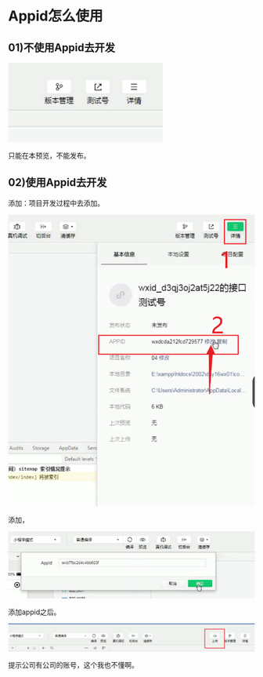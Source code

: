 # Appid怎么使用

## 01)不使用Appid去开发

![image-20230916174101841](02Appid怎么使用.assets/image-20230916174101841.png)

只能在本预览，不能发布。



## 02)使用Appid去开发

添加：项目开发过程中去添加。

![image-20230916174231772](02Appid怎么使用.assets/image-20230916174231772.png)

添加，

![image-20230916174326166](02Appid怎么使用.assets/image-20230916174326166.png)

添加appid之后。

![image-20230916174410541](02Appid怎么使用.assets/image-20230916174410541.png)





提示公司有公司的账号，这个我也不懂啊。















